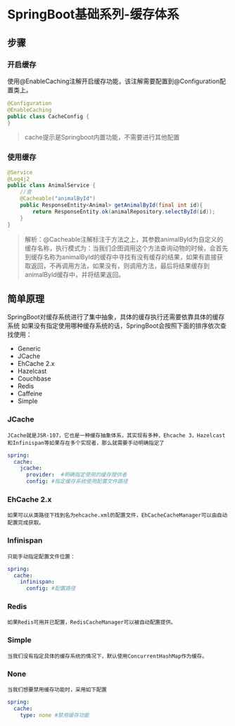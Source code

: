 # SpringBoot基础系列-缓存体系
## 步骤
### 开启缓存
使用@EnableCaching注解开启缓存功能，该注解需要配置到@Configuration配置类上。
```java
@Configuration
@EnableCaching
public class CacheConfig {
}
```
> cache提示是Springboot内置功能，不需要进行其他配置
### 使用缓存
```java
@Service
@Log4j2
public class AnimalService {
    //查
    @Cacheable("animalById")
    public ResponseEntity<Animal> getAnimalById(final int id){
        return ResponseEntity.ok(animalRepository.selectById(id));
    }
}
```
> 解析：@Cacheable注解标注于方法之上，其参数animalById为自定义的缓存名称，执行模式为：当我们企图调用这个方法查询动物的时候，会首先到缓存名称为animalById的缓存中寻找有没有缓存的结果，如果有直接获取返回，不再调用方法，如果没有，则调用方法，最后将结果缓存到animalById缓存中，并将结果返回。
## 简单原理
SpringBoot对缓存系统进行了集中抽象，具体的缓存执行还需要依靠具体的缓存系统
如果没有指定使用哪种缓存系统的话，SpringBoot会按照下面的排序依次查找使用：
- Generic
- JCache
- EhCache 2.x
- Hazelcast
- Couchbase
- Redis
- Caffeine
- Simple
### JCache
    JCache就是JSR-107，它也是一种缓存抽象体系，其实现有多种，Ehcache 3，Hazelcast和Infinispan等如果存在多个实现者，那么就需要手动明确指定了
```yaml
spring:
  cache:
    jcache:
      provider:  #明确指定使用的缓存提供者
      config: #指定缓存系统使用配置文件路径
```
### EhCache 2.x
    如果可以从类路径下找到名为ehcache.xml的配置文件，EhCacheCacheManager可以由自动配置完成获取。
### Infinispan
    只能手动指定配置文件位置：
```yaml
spring:
  cache:
    infinispan:
      config: #配置路径
```
### Redis
    如果Redis可用并已配置，RedisCacheManager可以被自动配置提供。
### Simple
    当我们没有指定具体的缓存系统的情况下，默认使用ConcurrentHashMap作为缓存。
### None
    当我们想要禁用缓存功能时，采用如下配置
```yaml
spring:
  cache:
    type: none #禁用缓存功能
```